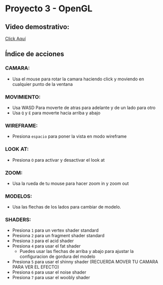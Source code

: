 # Proyecto 3 - OpenGL

## Video demostrativo:
[Click Aquí](https://youtu.be/8J-m2ITfMi4)

## Índice de acciones

### CAMARA:
* Usa el mouse para rotar la camara haciendo click y moviendo en cualquier punto de la ventana  
### MOVIMIENTO:
* Usa WASD Para moverte de atras para adelante y de un lado para otro
* Usa `Q` y `E` para moverte hacia arriba y abajo

### WIREFRAME:
* Presiona `espacio` para poner la vista en modo wireframe

### LOOK AT:
* Presiona `O` para activar y desactivar el look at

### ZOOM:
* Usa la rueda de tu mouse para hacer zoom in y zoom out

### MODELOS:
* Usa las flechas de los lados para cambiar de modelo.

### SHADERS:
* Presiona `1` para un vertex shader standard
* Presiona `2` para un fragment shader standard
* Presiona `3` para el acid shader
* Presiona `4` para usar el fat shader
  * Puedes usar las flechas de arriba y abajo para ajustar la configuracion de gordura del modelo
* Presiona `5` para usar el shinny shader (RECUERDA MOVER TU CAMARA PARA VER EL EFECTO)
* Presiona `6` para usar el noise shader
* Presiona `7` para usar el woobly shader
	

